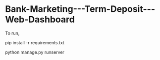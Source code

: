 # Bank-Marketing---Term-Deposit---Web-Dashboard

To run, 

pip install -r requirements.txt                         

python manage.py runserver

